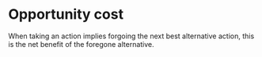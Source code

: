 # Opportunity cost
When taking an action implies forgoing the next best alternative action, this is the net benefit of the foregone alternative.